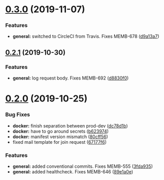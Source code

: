 # [0.3.0](https://github.com/AEGEE/oms-docker/compare/0.2.1...0.3.0) (2019-11-07)


### Features

* **general:** switched to CircleCI from Travis. Fixes MEMB-678 ([d9a13a7](https://github.com/AEGEE/oms-docker/commit/d9a13a7))



## [0.2.1](https://github.com/AEGEE/oms-docker/compare/0.2.0...0.2.1) (2019-10-30)


### Features

* **general:** log request body. Fixes MEMB-692 ([d8830f0](https://github.com/AEGEE/oms-docker/commit/d8830f0))



# [0.2.0](https://github.com/AEGEE/oms-docker/compare/67177f6...0.2.0) (2019-10-25)


### Bug Fixes

* **docker:** finish separation between prod-dev ([dc78d1b](https://github.com/AEGEE/oms-docker/commit/dc78d1b))
* **docker:** have to go around secrets ([b623974](https://github.com/AEGEE/oms-docker/commit/b623974))
* **docker:** manifest version mismatch ([80cff56](https://github.com/AEGEE/oms-docker/commit/80cff56))
* fixed mail template for join request ([67177f6](https://github.com/AEGEE/oms-docker/commit/67177f6))


### Features

* **general:** added conventional commits. Fixes MEMB-555 ([3fda935](https://github.com/AEGEE/oms-docker/commit/3fda935))
* **general:** added healthcheck. Fixes MEMB-646 ([89e1a0e](https://github.com/AEGEE/oms-docker/commit/89e1a0e))



